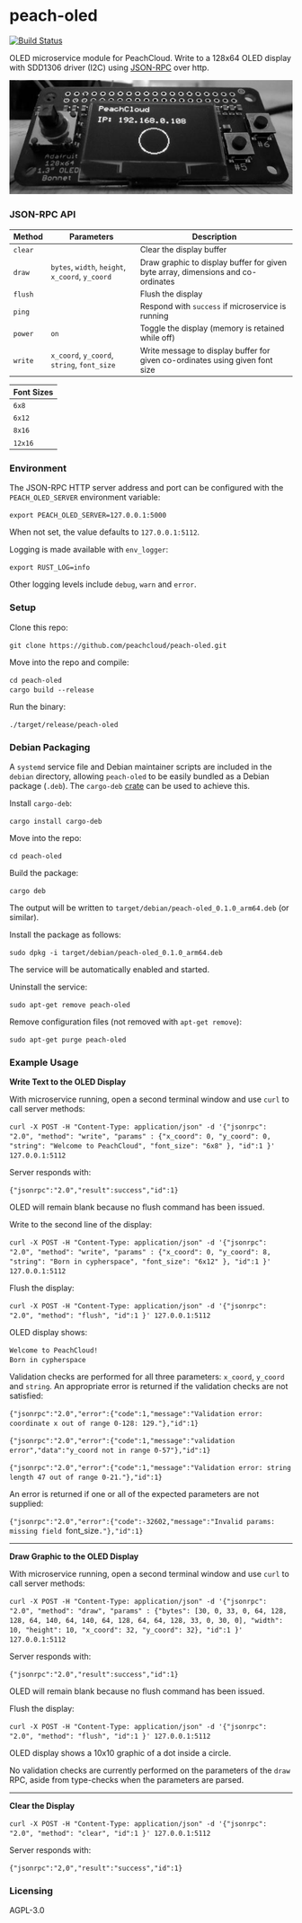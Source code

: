 # peach-oled

[![Build Status](https://travis-ci.com/peachcloud/peach-oled.svg?branch=master)](https://travis-ci.com/peachcloud/peach-oled)

OLED microservice module for PeachCloud. Write to a 128x64 OLED display with SDD1306 driver (I2C) using [JSON-RPC](https://www.jsonrpc.org/specification) over http.

![Close-up, black-and-white photo of an Adafruit 128x64 1.3" OLED Bonnet. The circuit board features a 5-way joystick on the left side, two push-buttons on the right side (labelled #5 and #6), and a central OLED display. The display shows text reading: "PeachCloud" on the first line and "IP: 192.168.0.8" on the third line. A circle is displayed beneath the two lines of text and is horizontally-centered".](docs/images/peachcloud_oled.jpg)

### JSON-RPC API

| Method | Parameters | Description |
| --- | --- | --- |
| `clear` | | Clear the display buffer |
| `draw` | `bytes`, `width`, `height`, `x_coord`, `y_coord` | Draw graphic to display buffer for given byte array, dimensions and co-ordinates |
| `flush` | | Flush the display |
| `ping` | | Respond with `success` if microservice is running |
| `power` | `on` | Toggle the display (memory is retained while off) |
| `write` | `x_coord`, `y_coord`, `string`, `font_size` | Write message to display buffer for given co-ordinates using given font size |

| Font Sizes |
| --- |
| `6x8` |
| `6x12` |
| `8x16` |
| `12x16` |

### Environment

The JSON-RPC HTTP server address and port can be configured with the `PEACH_OLED_SERVER` environment variable:

`export PEACH_OLED_SERVER=127.0.0.1:5000`

When not set, the value defaults to `127.0.0.1:5112`.

Logging is made available with `env_logger`:

`export RUST_LOG=info`

Other logging levels include `debug`, `warn` and `error`.

### Setup

Clone this repo:

`git clone https://github.com/peachcloud/peach-oled.git`

Move into the repo and compile:

`cd peach-oled`  
`cargo build --release`

Run the binary:

`./target/release/peach-oled`

### Debian Packaging

A `systemd` service file and Debian maintainer scripts are included in the `debian` directory, allowing `peach-oled` to be easily bundled as a Debian package (`.deb`). The `cargo-deb` [crate](https://crates.io/crates/cargo-deb) can be used to achieve this.

Install `cargo-deb`:

`cargo install cargo-deb`

Move into the repo:

`cd peach-oled`

Build the package:

`cargo deb`

The output will be written to `target/debian/peach-oled_0.1.0_arm64.deb` (or similar).

Install the package as follows:

`sudo dpkg -i target/debian/peach-oled_0.1.0_arm64.deb`

The service will be automatically enabled and started.

Uninstall the service:

`sudo apt-get remove peach-oled`

Remove configuration files (not removed with `apt-get remove`):

`sudo apt-get purge peach-oled`

### Example Usage

**Write Text to the OLED Display**

With microservice running, open a second terminal window and use `curl` to call server methods:

`curl -X POST -H "Content-Type: application/json" -d '{"jsonrpc": "2.0", "method": "write", "params" : {"x_coord": 0, "y_coord": 0, "string": "Welcome to PeachCloud", "font_size": "6x8" }, "id":1 }' 127.0.0.1:5112`

Server responds with:

`{"jsonrpc":"2.0","result":success","id":1}`

OLED will remain blank because no flush command has been issued.

Write to the second line of the display:

`curl -X POST -H "Content-Type: application/json" -d '{"jsonrpc": "2.0", "method": "write", "params" : {"x_coord": 0, "y_coord": 8, "string": "Born in cypherspace", "font_size": "6x12" }, "id":1 }' 127.0.0.1:5112`

Flush the display:

`curl -X POST -H "Content-Type: application/json" -d '{"jsonrpc": "2.0", "method": "flush", "id":1 }' 127.0.0.1:5112`

OLED display shows:

`Welcome to PeachCloud!`  
`Born in cypherspace`

Validation checks are performed for all three parameters: `x_coord`, `y_coord` and `string`. An appropriate error is returned if the validation checks are not satisfied:

`{"jsonrpc":"2.0","error":{"code":1,"message":"Validation error: coordinate x out of range 0-128: 129."},"id":1}`

`{"jsonrpc":"2.0","error":{"code":1,"message":"validation error","data":"y_coord not in range 0-57"},"id":1}`

`{"jsonrpc":"2.0","error":{"code":1,"message":"Validation error: string length 47 out of range 0-21."},"id":1}`

An error is returned if one or all of the expected parameters are not supplied:

`{"jsonrpc":"2.0","error":{"code":-32602,"message":"Invalid params: missing field `font_size`."},"id":1}`

-----

**Draw Graphic to the OLED Display**

With microservice running, open a second terminal window and use `curl` to call server methods:

`curl -X POST -H "Content-Type: application/json" -d '{"jsonrpc": "2.0", "method": "draw", "params" : {"bytes": [30, 0, 33, 0, 64, 128, 128, 64, 140, 64, 140, 64, 128, 64, 64, 128, 33, 0, 30, 0], "width": 10, "height": 10, "x_coord": 32, "y_coord": 32}, "id":1 }' 127.0.0.1:5112`

Server responds with:

`{"jsonrpc":"2.0","result":success","id":1}`

OLED will remain blank because no flush command has been issued.

Flush the display:

`curl -X POST -H "Content-Type: application/json" -d '{"jsonrpc": "2.0", "method": "flush", "id":1 }' 127.0.0.1:5112`

OLED display shows a 10x10 graphic of a dot inside a circle.

No validation checks are currently performed on the parameters of the `draw` RPC, aside from type-checks when the parameters are parsed.

-----

**Clear the Display**

`curl -X POST -H "Content-Type: application/json" -d '{"jsonrpc": "2.0", "method": "clear", "id":1 }' 127.0.0.1:5112`

Server responds with:

`{"jsonrpc":"2,0","result":"success","id":1}`

### Licensing

AGPL-3.0
